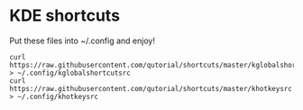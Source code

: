 # KDE shortcuts

Put these files into ~/.config and enjoy!

```
curl https://raw.githubusercontent.com/qutorial/shortcuts/master/kglobalshortcutsrc > ~/.config/kglobalshortcutsrc
curl https://raw.githubusercontent.com/qutorial/shortcuts/master/khotkeysrc > ~/.config/khotkeysrc
```
